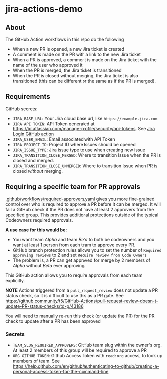 # jira-actions-demo

## About

The GitHub Action workflows in this repo do the following

* When a new PR is opened, a new Jira ticket is created
* A comment is made on the PR with a link to the new Jira ticket
* When a PR is approved, a comment is made on the Jira ticket with the name of the user who approved it
* When the PR is merged, the Jira ticket is transitioned
* When the PR is closed without merging, the Jira ticket is also transitioned (this can be different or the same as if the PR is merged).

## Requirements

GitHub secrets:

* `JIRA_BASE_URL`: Your Jira cloud base url, like `https://example.jira.com`
* `JIRA_API_TOKEN`: API Token generated at <https://id.atlassian.com/manage-profile/security/api-tokens>. See [Jira Login GitHub action](https://github.com/marketplace/actions/jira-login)
* `JIRA_USER_EMAIL`: Email associated with API Token
* `JIRA_PROJECT_ID`: Project ID where Issues should be opened
* `JIRA_ISSUE_TYPE`: Jira issue type to use when creating new issue
* `JIRA_TRANSITION_CLOSE_MERGED`: Where to transition Issue when the PR is closed and merged.
* `JIRA_TRANSITION_CLOSE_UNMERGED`: Where to transition Issue when PR is closed _without_ merging.

## Requiring a specific team for PR approvals

[.github/workflows/required-approvers.yaml](.github/workflows/required-approvers.yaml) gives you more fine-grained control over who is required to approve a PR before it can be merged. It will fail a GitHub check if the PR does not have at least 2 approvers from the specified group. This provides additional protections outside of the typical Codeowners
required approvals.

**A use case for this would be:**

* You want team *Alpha* and team *Beta* to both be codeowners and you want at least 1 person from each team to approve every PR.
* GitHub branch protection rules allows you to set the number of `Required approving reviews` to 2 and set `Require review from Code Owners`
* The problem is, a PR can get approved for merge by 2 members of *Alpha* without *Beta* ever approving.

This GitHub action allows you to require approvals from each team explicitly.

**NOTE** Actions triggered from a `pull_request_review` does not update a PR status check, so it is difficult to use this as a PR gate. See <https://github.community/t5/GitHub-Actions/pull-request-review-doesn-t-update-PR-status-checks/td-p/43186>.

You will need to manually re-run this check (or update the PR) for the PR check to update after a PR has been approved

### Secrets

* `TEAM_SLUG_REQUIRED_APPROVERS`: GitHub team slug within the owner's org. At least 2 members of this group will be required to approve a PR
* `ORG_GITHUB_TOKEN`: Github Access Token with `read:org` access, to look up members of team. See <https://help.github.com/en/github/authenticating-to-github/creating-a-personal-access-token-for-the-command-line>
